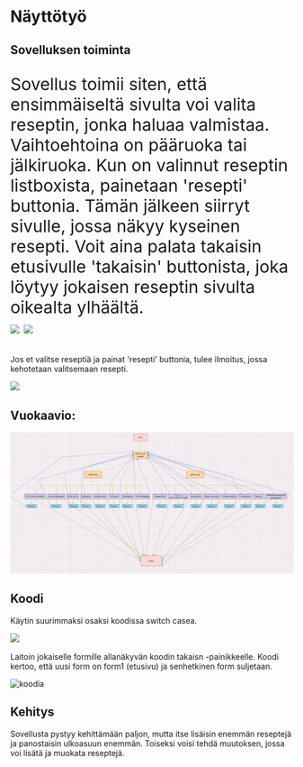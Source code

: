 <h1>Näyttötyö</h1>
<h2>Sovelluksen toiminta</h2>
<p style="font-size: 30px;">Sovellus toimii siten, että ensimmäiseltä sivulta voi valita reseptin, jonka haluaa valmistaa. Vaihtoehtoina on pääruoka tai jälkiruoka. Kun on valinnut reseptin listboxista, painetaan 'resepti' buttonia. Tämän jälkeen siirryt sivulle, jossa näkyy kyseinen resepti.
Voit aina palata takaisin etusivulle 'takaisin' buttonista, joka löytyy jokaisen reseptin sivulta oikealta ylhäältä.
<br>
<img width="300" high="200" src= "https://github.com/s3raka01/Nayttotyo1/assets/151004488/973634ab-2209-4841-986f-0a47fe48648e">
<img width="500" high="200" src= "https://github.com/s3raka01/Nayttotyo1/assets/151004488/b9fe9836-d3be-47ee-99e0-03fde50ea6a5">

Jos et valitse reseptiä ja painat 'resepti' buttonia, tulee ilmoitus, jossa kehotetaan valitsemaan resepti.</p>
<img src= "https://github.com/s3raka01/Nayttotyo1/assets/151004488/133c894e-ae37-44ca-ac15-233199847637">

<h2>Vuokaavio:</h2>
<img width="700" src="reseptikirja_vuokaavio.PNG">
<h2>Koodi</h2>
<p>Käytin suurimmaksi osaksi koodissa switch casea.</p>
<img src= "https://github.com/s3raka01/Nayttotyo1/assets/151004488/c7e84cae-0d41-4ac7-bb68-a8b3fa3ccea3">
<p>Laitoin jokaiselle formille allanäkyvän koodin takaisn -painikkeelle. Koodi kertoo, että uusi form on form1 (etusivu) ja senhetkinen form suljetaan.</p>
<img width="416" alt="koodia" src="https://github.com/s3raka01/Nayttotyo1/assets/151004488/ceea3c50-9e9a-4a27-8630-6a1ac140102e">

<h2>Kehitys</h2>
<p>Sovellusta pystyy kehittämään paljon, mutta itse lisäisin enemmän reseptejä ja panostaisin ulkoasuun enemmän. 
Toiseksi voisi tehdä muutoksen, jossa voi lisätä ja muokata reseptejä.</p>

